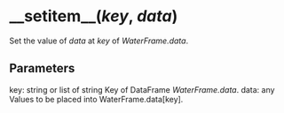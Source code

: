 # \_\_setitem\_\_(*key*, *data*)

Set the value of *data* at *key* of *WaterFrame.data*.

## Parameters

key: string or list of string
    Key of DataFrame *WaterFrame.data*.
data: any
    Values to be placed into WaterFrame.data[key].
